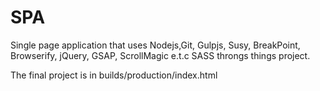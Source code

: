 # SPA
Single page application that uses Nodejs,Git, Gulpjs, Susy, BreakPoint, Browserify, jQuery, GSAP, ScrollMagic e.t.c
SASS throngs things project.

The final project is in builds/production/index.html

